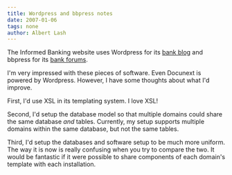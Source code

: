 ```yaml
---
title: Wordpress and bbpress notes
date: 2007-01-06
tags: none
author: Albert Lash
---
```

The Informed Banking website uses Wordpress for its <a href="http://blog.informedbanking.com/">bank blog</a> and bbpress for its <a href="http://www.informedbanking.com/resources/forums/">bank forums</a>.

I'm very impressed with these pieces of software. Even Docunext is powered by Wordpress. However, I have some thoughts about what I'd improve.

First, I'd use XSL in its templating system. I love XSL!

Second, I'd setup the database model so that multiple domains could share the same database <i>and</i> tables. Currently, my setup supports multiple domains within the same database, but not the same tables.

Third, I'd setup the databases and software setup to be much more uniform. The way it is now is really confusing when you try to compare the two. It would be fantastic if it were possible to share components of each domain's template with each installation.

